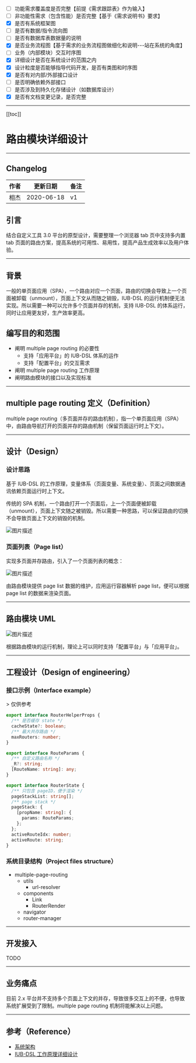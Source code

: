 - [ ] 功能需求覆盖度是否完整【前提《需求跟踪表》作为输入】
- [ ] 非功能性需求（包含性能）是否完整【基于《需求说明书》要求】
- [x] 是否有系统框架图
- [ ] 是否有数据/指令流向图
- [ ] 是否有数据库表数据量的说明
- [x] 是否业务流程图【基于需求的业务流程图做细化和说明---站在系统的角度】
- [ ] 业务（内部模块）交互时序图
- [x] 详细设计是否在系统设计的范围之内
- [x] 设计粒度是否能够指导代码开发，是否有类图和时序图
- [x] 是否有对内部/外部接口设计
- [ ] 是否明确依赖外部接口
- [ ] 是否涉及到持久化存储设计（如数据库设计）
- [x] 是否有文档变更记录，是否完整

-----

[[toc]]

# 路由模块详细设计

-----

## Changelog

| 作者 | 更新日期 | 备注 |
|---|---|---|
| 相杰 | 2020-06-18 | v1 |

## 引言

结合自定义工具 3.0 平台的原型设计，需要整理一个浏览器 tab 页中支持多内置 tab 页面的路由方案，提高系统的可用性、易用性，提高产品生成效率以及用户体验。

-----

## 背景

一般的单页面应用（SPA），一个路由对应一个页面，路由的切换会导致上一个页面被卸载（unmount），页面上下文从而随之销毁，IUB-DSL 的运行机制便无法实现。所以需要一种可以允许多个页面并存的机制，支持 IUB-DSL 的体系运行，同时让应用更友好，生产效率更高。

## 编写目的和范围

- 阐明 multiple page routing 的必要性
  - 支持「应用平台」的 IUB-DSL 体系的运作
  - 支持「配置平台」的交互需求
- 阐明 multiple page routing 工作原理
- 阐明路由模块的接口以及实现标准

-----

## multiple page routing 定义（Definition）

multiple page routing（多页面并存的路由机制），指一个单页面应用（SPA）中，由路由导航打开的页面并存的路由机制（保留页面运行时上下文）。

-----

## 设计（Design）

### 设计思路

基于 IUB-DSL 的工作原理，变量体系（页面变量、系统变量）、页面之间数据通讯依赖页面运行时上下文。

传统的 SPA 机制，一个路由打开一个页面后，上一个页面便被卸载（unmount），页面上下文随之被销毁。所以需要一种思路，可以保证路由的切换不会导致页面上下文的销毁的机制。

![图片描述](/tfl/pictures/202006/tapd_41909965_1593328906_13.png)

### 页面列表（Page list）

实现多页面并存路由，引入了一个页面列表的概念：

![图片描述](/tfl/pictures/202006/tapd_41909965_1593504102_10.png)

由路由模块提供 page list 数据的维护，应用运行容器解析 page list，便可以根据 page list 的数据来渲染页面。

-----

## 路由模块 UML

![图片描述](/tfl/pictures/202006/tapd_41909965_1593523257_43.png)

根据路由模块的运行机制，理论上可以同时支持「配置平台」与「应用平台」。

-----

## 工程设计（Design of engineering）

### 接口示例（Interface example）

&gt; 仅供参考

```ts
export interface RouterHelperProps {
  /** 是否缓存 state */
  cacheState?: boolean;
  /** 最大共存路由 */
  maxRouters: number;
}

export interface RouteParams {
  /** 自定义路由名称 */
  _R?: string;
  [RouteName: string]: any;
}

export interface RouterState {
  /** 只包含 pageID，便于渲染 */
  pageStackList: string[];
  /** page stack */
  pageStack: {
    [propName: string]: {
      params: RouteParams;
    };
  };
  activeRouteIdx: number;
  activeRoute: string;
}
```

### 系统目录结构（Project files structure）

- multiple-page-routing
	- utils
		- url-resolver
	- components
		- Link
		- RouterRender
	- navigator
	- router-manager

-----

## 开发接入

TODO

-----

## 业务痛点

目前 2.x 平台并不支持多个页面上下文的并存，导致很多交互上的不便，也导致系统扩展受到了限制。multiple page routing 机制将能解决以上问题。

-----

## 参考（Reference）

- [系统架构](https://www.tapd.cn/41909965/documents/view/1141909965001000886)
- [IUB-DSL 工作原理详细设计](https://www.tapd.cn/41909965/documents/show/1141909965001001060)